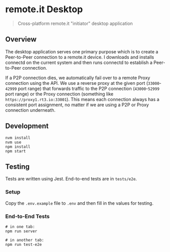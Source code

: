# remote.it Desktop

> Cross-platform remote.it "initiator" desktop application

## Overview

The desktop application serves one primary purpose which is to create a Peer-to-Peer connection to a remote.it device. I downloads and installs connectd on the current system and then runs connectd to establish a Peer-to-Peer connection.

If a P2P connection dies, we automatically fail over to a remote Proxy connection using the API. We use a reverse proxy at the given port (`33000`-`42999` port range) that forwards traffic to the P2P connection (`43000`-`52999` port range) or the Proxy connection (something like `https://proxy1.rt3.io:33001`). This means each connection always has a consistent port assignment, no matter if we are using a P2P or Proxy connection underneath.

## Development

```shell
nvm install
nvm use
npm install
npm start
```

## Testing

Tests are written using Jest. End-to-end tests are in `tests/e2e`.

### Setup

Copy the `.env.example` file to `.env` and then fill in the values for testing.

### End-to-End Tests

```shell
# in one tab:
npm run server

# in another tab:
npm run test-e2e
```
